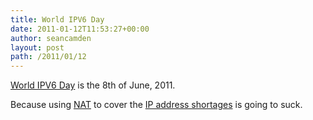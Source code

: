 ```yaml
---
title: World IPV6 Day
date: 2011-01-12T11:53:27+00:00
author: seancamden
layout: post
path: /2011/01/12
---
```

[World IPV6 Day](http://isoc.org/wp/worldipv6day/) is the 8th of June, 2011.
  
Because using [NAT](http://en.wikipedia.org/wiki/Network_address_translation) to cover the [IP address shortages](http://en.wikipedia.org/wiki/IPv4_address_exhaustion) is going to suck.